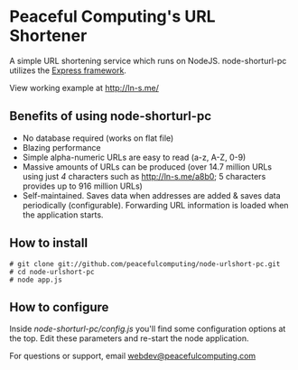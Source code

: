 # Peaceful Computing's URL Shortener

A simple URL shortening service which runs on NodeJS. node-shorturl-pc utilizes the [Express framework](http://expressjs.com/).

View working example at <http://ln-s.me/>

Benefits of using node-shorturl-pc
-
- No database required (works on flat file)
- Blazing performance
- Simple alpha-numeric URLs are easy to read (a-z, A-Z, 0-9)
- Massive amounts of URLs can be produced (over 14.7 million URLs using just _4_ characters such as http://ln-s.me/a8b0; 5 characters provides up to 916 million URLs)
- Self-maintained. Saves data when addresses are added & saves data periodically (configurable). Forwarding URL information is loaded when the application starts.

How to install
-

	# git clone git://github.com/peacefulcomputing/node-urlshort-pc.git
	# cd node-urlshort-pc
	# node app.js

How to configure
-
Inside _node-shorturl-pc/config.js_ you'll find some configuration options at the top. Edit these parameters and re-start the node application.

For questions or support, email <webdev@peacefulcomputing.com>